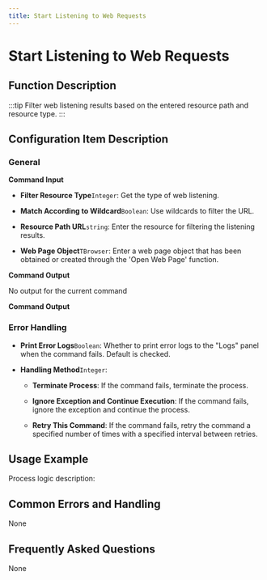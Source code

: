 ```yaml
---
title: Start Listening to Web Requests
---
```


# Start Listening to Web Requests

## Function Description

:::tip 
Filter web listening results based on the entered resource path and resource type.
:::

## Configuration Item Description

### General

**Command Input**

- **Filter Resource Type**`Integer`: Get the type of web listening.

- **Match According to Wildcard**`Boolean`: Use wildcards to filter the URL.

- **Resource Path URL**`string`: Enter the resource for filtering the listening results.

- **Web Page Object**`TBrowser`: Enter a web page object that has been obtained or created through the 'Open Web Page' function.


**Command Output**

No output for the current command


**Command Output**

### Error Handling

- **Print Error Logs**`Boolean`: Whether to print error logs to the "Logs" panel when the command fails. Default is checked. 

- **Handling Method**`Integer`:

    - **Terminate Process**: If the command fails, terminate the process.

    - **Ignore Exception and Continue Execution**: If the command fails, ignore the exception and continue the process.

    - **Retry This Command**: If the command fails, retry the command a specified number of times with a specified interval between retries.

## Usage Example

Process logic description:

## Common Errors and Handling

None

## Frequently Asked Questions

None

